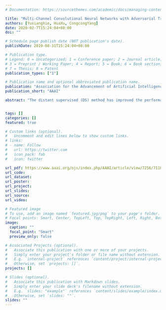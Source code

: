 ```yaml
---
# Documentation: https://sourcethemes.com/academic/docs/managing-content/

title: "Multi-Channel Convolutional Neural Networks with Adversarial Training for Few-Shot Relation Classification"
authors: [YuxiangXie, HuaXu, CongcongYang]
date: 2020-02-7T15:24:04+08:00
doi: ""

# Schedule page publish date (NOT publication's date).
publishDate: 2019-08-31T15:24:04+08:00

# Publication type.
# Legend: 0 = Uncategorized; 1 = Conference paper; 2 = Journal article;
# 3 = Preprint / Working Paper; 4 = Report; 5 = Book; 6 = Book section;
# 7 = Thesis; 8 = Patent
publication_types: ["1"]

# Publication name and optional abbreviated publication name.
publication: "Association for the Advancement of Artificial Intelligence (CCF A类会议)"
publication_short: "AAAI"

abstract: "The distant supervised (DS) method has improved the performance of relation classification (RC) by means of extending the dataset. However, DS also brings the problem of wrong labeling. Contrary to DS, the few-shot method relies on few supervised data to predict the unseen classes. In this paper, we use word embedding and position embedding to construct multi-channel vector representation and use the multi-channel convolutional method to extract features of sentences. Moreover, in order to alleviate few-shot learning to be sensitive to overfitting, we introduce adversarial learning for training a robust model. Experiments on the FewRel dataset show that our model achieves significant and consistent improvements on few-shot RC as compared with baselines."


tags: []
categories: []
featured: true

# Custom links (optional).
#   Uncomment and edit lines below to show custom links.
# links:
# - name: Follow
#   url: https://twitter.com
#   icon_pack: fab
#   icon: twitter

url_pdf: https://www.aaai.org/ojs/index.php/AAAI/article/view/7256/7110
url_code: 
url_dataset: 
url_poster:
url_project:
url_slides:
url_source:
url_video:

# Featured image
# To use, add an image named `featured.jpg/png` to your page's folder. 
# Focal points: Smart, Center, TopLeft, Top, TopRight, Left, Right, BottomLeft, Bottom, BottomRight.
image:
  caption: ""
  focal_point: "Smart"
  preview_only: false

# Associated Projects (optional).
#   Associate this publication with one or more of your projects.
#   Simply enter your project's folder or file name without extension.
#   E.g. `internal-project` references `content/project/internal-project/index.md`.
#   Otherwise, set `projects: []`.
projects: []

# Slides (optional).
#   Associate this publication with Markdown slides.
#   Simply enter your slide deck's filename without extension.
#   E.g. `slides: "example"` references `content/slides/example/index.md`.
#   Otherwise, set `slides: ""`.
slides: ""
---
```

